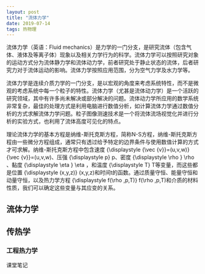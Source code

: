 ```yaml
---
layout: post
title: "流体力学"
date: 2019-07-14
tags: 热物理   
---
```


流体力学（英语：Fluid mechanics）是力学的一门分支，是研究流体（包含气体、液体及等离子体）现象以及相关力学行为的科学。流体力学可以按照研究对象的运动方式分为流体静力学和流体动力学，前者研究处于静止状态的流体，后者研究力对于流体运动的影响。流体力学按照应用范围，分为空气力学及水力学等。

流体力学是连续介质力学的一门分支，是以宏观的角度来考虑系统特性，而不是微观的考虑系统中每一个粒子的特性。流体力学（尤甚是流体动力学）是一个活跃的研究领域，其中有许多尚未解决或部分解决的问题。流体动力学所应用的数学系统非常复杂，最佳的处理方式是利用电脑进行数值分析，如计算流体力学通过数值分析的方式求解流体力学问题。粒子图像测速技术是一个将流体流场视觉化并进行分析的实验方式，也利用了流体高度可见化的特点。

理论流体力学的基本方程是纳维-斯托克斯方程，简称N-S方程，纳维-斯托克斯方程由一些微分方程组成，通常只有透过给予特定的边界条件与使用数值计算的方式才可求解。纳维-斯托克斯方程中包含速度 {\displaystyle {\vec {v}}=(u,v,w)} {\vec  {v}}=(u,v,w)、压强 {\displaystyle p} p、密度 {\displaystyle \rho } \rho 、黏度 {\displaystyle \eta } \eta ，和温度 {\displaystyle T} T等变量，而这些都是位置 {\displaystyle (x,y,z)} (x,y,z)和时间t的函数。通过质量守恒、能量守恒和动量守恒，以及热力学方程 {\displaystyle f(\rho ,p,T)} f(\rho ,p,T)和介质的材料性质，我们可以确定这些变量与其应变的关系。

## 流体力学

## 传热学

### 工程热力学

课堂笔记




